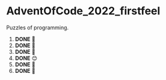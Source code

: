 # AdventOfCode_2022_firstfeel
Puzzles of programming.
1. __DONE__ 🎉
2. __DONE__ 🌟
3. __DONE__ 🎄
4. __DONE__ 😊
5. __DONE__ 🎁
6. __DONE__ 🎇